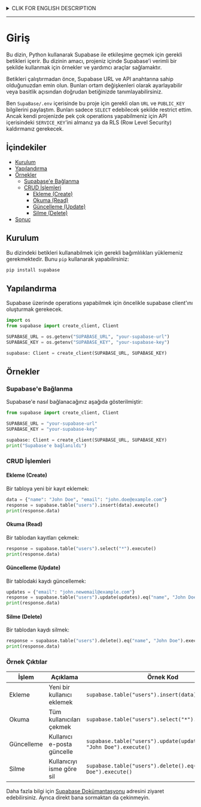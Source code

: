 <details>
    <summary> CLIK FOR ENGLISH DESCRIPTION</summary>

# Introduction

This directory contains scripts necessary for interacting with Supabase using Python. The aim of this directory is to provide examples and helpful tools to efficiently use Supabase within your project.

Before running the scripts, ensure you have the Supabase URL and API key. These can be set as environment variables or defined directly in your script for simplicity.

I have shared the `URL` and `PUBLIC_KEY` information required for this project in `SupaBase/.env`. These are restricted to `SELECT` only. However, for performing various operations in your own project, you will need to obtain the `SERVICE_KEY` from the API or disable RLS (Row Level Security).

## Contents

- [Installation](#installation)
- [Configuration](#configuration)
- [Examples](#examples)
  - [Connecting to Supabase](#connecting-to-supabase)
  - [CRUD Operations](#crud-operations)
    - [Create](#create)
    - [Read](#read)
    - [Update](#update)
    - [Delete](#delete)
- [Conclusion](#conclusion)

## Installation
To use the scripts in this directory, you need to install the necessary dependencies. You can do this using `pip`:

```bash
pip install supabase
```

## Configuration

To perform operations on Supabase, you first need to create a Supabase client.

```python
import os
from supabase import create_client, Client

SUPABASE_URL = os.getenv("SUPABASE_URL", "your-supabase-url")
SUPABASE_KEY = os.getenv("SUPABASE_KEY", "your-supabase-key")

supabase: Client = create_client(SUPABASE_URL, SUPABASE_KEY)
```

## Examples

### Connecting to Supabase

Here's how to connect to Supabase:

```python
from supabase import create_client, Client

SUPABASE_URL = "your-supabase-url"
SUPABASE_KEY = "your-supabase-key"

supabase: Client = create_client(SUPABASE_URL, SUPABASE_KEY)
print("Connected to Supabase")
```

### CRUD Operations

#### Create

Adding a new record to a table:

```python
data = {"name": "John Doe", "email": "john.doe@example.com"}
response = supabase.table("users").insert(data).execute()
print(response.data)
```

#### Read

Fetching records from a table:

```python
response = supabase.table("users").select("*").execute()
print(response.data)
```

#### Update

Updating a record in a table:

```python
updates = {"email": "john.newemail@example.com"}
response = supabase.table("users").update(updates).eq("name", "John Doe").execute()
print(response.data)
```

#### Delete

Deleting a record from a table:

```python
response = supabase.table("users").delete().eq("name", "John Doe").execute()
print(response.data)
```

### Example Outputs

| Operation | Description                | Example Code                                             | Expected Output                                            |
|-----------|----------------------------|----------------------------------------------------------|------------------------------------------------------------|
| Create    | Add a new user             | `supabase.table("users").insert(data).execute()`         | `{"name": "John Doe", "email": "john.doe@example.com"}`    |
| Read      | Fetch all users            | `supabase.table("users").select("*").execute()`          | `[{"name": "John Doe", "email": "john.doe@example.com"}]`  |
| Update    | Update user email          | `supabase.table("users").update(updates).eq("name", "John Doe").execute()` | `[{"name": "John Doe", "email": "john.newemail@example.com"}]` |
| Delete    | Delete user by name        | `supabase.table("users").delete().eq("name", "John Doe").execute()` | `[]`                                                       |

For more information, visit the [Supabase Documentation](https://supabase.io/docs). Feel free to ask me directly if you have any questions.

</details>

---

# Giriş

Bu dizin, Python kullanarak Supabase ile etkileşime geçmek için gerekli betikleri içerir. Bu dizinin amacı, projeniz içinde Supabase'i verimli bir şekilde kullanmak için örnekler ve yardımcı araçlar sağlamaktır.

Betikleri çalıştırmadan önce, Supabase URL ve API anahtarına sahip olduğunuzdan emin olun. Bunları ortam değişkenleri olarak ayarlayabilir veya basitlik açısından doğrudan betiğinizde tanımlayabilirsiniz. 

Ben `SupaBase/.env` içerisinde bu proje için gerekli olan `URL` ve `PUBLIC_KEY` bilgilerini paylaştım. Bunları sadece `SELECT` edebilecek şekilde restrict ettim. Ancak kendi projenizde pek çok operations yapabilmeniz için API içerisindeki `SERVICE_KEY`'ini almanız ya da RLS (Row Level Security) kaldırmanız gerekecek.

## İçindekiler

- [Kurulum](#kurulum)
- [Yapılandırma](#yapılandırma)
- [Örnekler](#örnekler)
  - [Supabase'e Bağlanma](#supabasee-bağlanma)
  - [CRUD İşlemleri](#crud-işlemleri)
    - [Ekleme (Create)](#ekleme-create)
    - [Okuma (Read)](#okuma-read)
    - [Güncelleme (Update)](#güncelleme-update)
    - [Silme (Delete)](#silme-delete)
- [Sonuç](#sonuç)

## Kurulum
Bu dizindeki betikleri kullanabilmek için gerekli bağımlılıkları yüklemeniz gerekmektedir. Bunu `pip` kullanarak yapabilirsiniz:

```bash
pip install supabase
```

## Yapılandırma

Supabase üzerinde operations yapabilmek için öncelikle supabase client'ını oluşturmak gerekecek.

```python
import os
from supabase import create_client, Client

SUPABASE_URL = os.getenv("SUPABASE_URL", "your-supabase-url")
SUPABASE_KEY = os.getenv("SUPABASE_KEY", "your-supabase-key")

supabase: Client = create_client(SUPABASE_URL, SUPABASE_KEY)
```

## Örnekler

### Supabase'e Bağlanma

Supabase'e nasıl bağlanacağınız aşağıda gösterilmiştir:

```python
from supabase import create_client, Client

SUPABASE_URL = "your-supabase-url"
SUPABASE_KEY = "your-supabase-key"

supabase: Client = create_client(SUPABASE_URL, SUPABASE_KEY)
print("Supabase'e bağlanıldı")
```

### CRUD İşlemleri

#### Ekleme (Create)

Bir tabloya yeni bir kayıt eklemek:

```python
data = {"name": "John Doe", "email": "john.doe@example.com"}
response = supabase.table("users").insert(data).execute()
print(response.data)
```

#### Okuma (Read)

Bir tablodan kayıtları çekmek:

```python
response = supabase.table("users").select("*").execute()
print(response.data)
```

#### Güncelleme (Update)

Bir tablodaki kaydı güncellemek:

```python
updates = {"email": "john.newemail@example.com"}
response = supabase.table("users").update(updates).eq("name", "John Doe").execute()
print(response.data)
```

#### Silme (Delete)

Bir tablodan kaydı silmek:

```python
response = supabase.table("users").delete().eq("name", "John Doe").execute()
print(response.data)
```

### Örnek Çıktılar

| İşlem    | Açıklama                   | Örnek Kod                                               | Beklenen Çıktı                                          |
|----------|----------------------------|---------------------------------------------------------|---------------------------------------------------------|
| Ekleme   | Yeni bir kullanıcı eklemek | `supabase.table("users").insert(data).execute()`        | `{"name": "John Doe", "email": "john.doe@example.com"}` |
| Okuma    | Tüm kullanıcıları çekmek   | `supabase.table("users").select("*").execute()`         | `[{"name": "John Doe", "email": "john.doe@example.com"}]` |
| Güncelleme| Kullanıcı e-posta güncelle | `supabase.table("users").update(updates).eq("name", "John Doe").execute()` | `[{"name": "John Doe", "email": "john.newemail@example.com"}]` |
| Silme    | Kullanıcıyı isme göre sil   | `supabase.table("users").delete().eq("name", "John Doe").execute()` | `[]`                                                    |


Daha fazla bilgi için [Supabase Dokümantasyonu](https://supabase.io/docs) adresini ziyaret edebilirsiniz. Ayrıca direkt bana sormaktan da çekinmeyin.